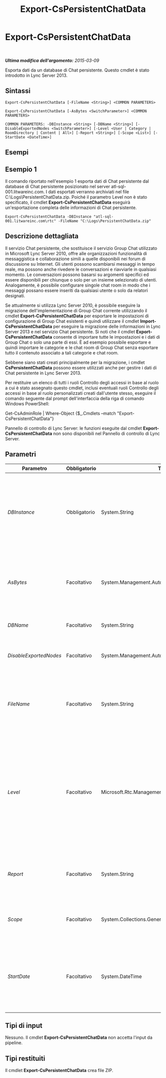 ﻿---
title: Export-CsPersistentChatData
TOCTitle: Export-CsPersistentChatData
ms:assetid: f4855109-26e0-41b8-8a9f-890f8d892645
ms:mtpsurl: https://technet.microsoft.com/it-it/library/JJ205378(v=OCS.15)
ms:contentKeyID: 49302478
ms.date: 08/24/2015
mtps_version: v=OCS.15
ms.translationtype: HT
---

# Export-CsPersistentChatData

 

_**Ultima modifica dell'argomento:** 2015-03-09_

Esporta dati da un database di Chat persistente. Questo cmdlet è stato introdotto in Lync Server 2013.

## Sintassi

    Export-CsPersistentChatData [-FileName <String>] <COMMON PARAMETERS>

    Export-CsPersistentChatData [-AsBytes <SwitchParameter>] <COMMON PARAMETERS>

    COMMON PARAMETERS: -DBInstance <String> [-DBName <String>] [-DisableExportedNodes <SwitchParameter>] [-Level <User | Category | RoomDirectory | Content | All>] [-Report <String>] [-Scope <List>] [-StartDate <DateTime>]

## Esempi

## Esempio 1

Il comando riportato nell'esempio 1 esporta dati di Chat persistente dal database di Chat persistente posizionato nel server atl-sql-001.litwareinc.com. I dati esportati verranno archiviati nel file C:\\Logs\\PersistentChatData.zip. Poiché il parametro Level non è stato specificato, il cmdlet **Export-CsPersistentChatData** eseguirà un'esportazione completa delle informazioni di Chat persistente.

    Export-CsPersistentChatData -DBInstance "atl-sql-001.litwareinc.com\rtc" -FileName "C:\Logs\PersistentChatData.zip"

## Descrizione dettagliata

Il servizio Chat persistente, che sostituisce il servizio Group Chat utilizzato in Microsoft Lync Server 2010, offre alle organizzazioni funzionalità di messaggistica e collaborazione simili a quelle disponibili nei forum di discussione su Internet. Gli utenti possono scambiarsi messaggi in tempo reale, ma possono anche rivedere le conversazioni e riavviarle in qualsiasi momento. Le conversazioni possono basarsi su argomenti specifici ed essere disponibili per chiunque o solo per un insieme selezionato di utenti. Analogamente, è possibile configurare singole chat room in modo che i messaggi possano essere inseriti da qualsiasi utente o solo da relatori designati.

Se attualmente si utilizza Lync Server 2010, è possibile eseguire la migrazione dell'implementazione di Group Chat corrente utilizzando il cmdlet **Export-CsPersistentChatData** per esportare le impostazioni di configurazione di Group Chat esistenti e quindi utilizzare il cmdlet **Import-CsPersistentChatData** per eseguire la migrazione delle informazioni in Lync Server 2013 e nel servizio Chat persistente. Si noti che il cmdlet **Export-CsPersistentChatData** consente di importare tutte le impostazioni e i dati di Group Chat o solo una parte di essi. È ad esempio possibile esportare e quindi importare le categorie e le chat room di Group Chat senza esportare tutto il contenuto associato a tali categorie e chat room.

Sebbene siano stati creati principalmente per la migrazione, i cmdlet **CsPersistentChatData** possono essere utilizzati anche per gestire i dati di Chat persistente in Lync Server 2013.

Per restituire un elenco di tutti i ruoli Controllo degli accessi in base al ruolo a cui è stato assegnato questo cmdlet, inclusi eventuali ruoli Controllo degli accessi in base al ruolo personalizzati creati dall'utente stesso, eseguire il comando seguente dal prompt dell'interfaccia della riga di comando Windows PowerShell:

Get-CsAdminRole | Where-Object {$\_.Cmdlets –match "Export-CsPersistentChatData"}

Pannello di controllo di Lync Server: le funzioni eseguite dal cmdlet **Export-CsPersistentChatData** non sono disponibili nel Pannello di controllo di Lync Server.

## Parametri


<table>
<colgroup>
<col style="width: 25%" />
<col style="width: 25%" />
<col style="width: 25%" />
<col style="width: 25%" />
</colgroup>
<thead>
<tr class="header">
<th>Parametro</th>
<th>Obbligatorio</th>
<th>Tipo</th>
<th>Descrizione</th>
</tr>
</thead>
<tbody>
<tr class="odd">
<td><p><em>DBInstance</em></p></td>
<td><p>Obbligatorio</p></td>
<td><p>System.String</p></td>
<td><p>Nome di dominio completo dell'istanza di SQL Server in cui è posizionato il database di Chat persistente di Lync Server 2013. Ad esempio, la sintassi seguente specifica il database trovato nell'istanza del database RTC nel server atl-sql-001.litwareinc.com:</p>
<p>-DBInstance &quot;atl-sql-001.litwareinc.com\rtc&quot;</p></td>
</tr>
<tr class="even">
<td><p><em>AsBytes</em></p></td>
<td><p>Facoltativo</p></td>
<td><p>System.Management.Automation.SwitchParameter</p></td>
<td><p>Restituisce le informazioni di Chat persistente come matrice di byte. I dati restituiti devono quindi essere archiviati in una variabile per essere utilizzati dal cmdlet <strong>Import-CsPersistentChatData</strong>. Non è possibile utilizzare sia AsBytes che FileName nello stesso comando.</p></td>
</tr>
<tr class="odd">
<td><p><em>DBName</em></p></td>
<td><p>Facoltativo</p></td>
<td><p>System.String</p></td>
<td><p>Nome dell'istanza SQL del database di Chat persistente.</p></td>
</tr>
<tr class="even">
<td><p><em>DisableExportedNodes</em></p></td>
<td><p>Facoltativo</p></td>
<td><p>System.Management.Automation.SwitchParameter</p></td>
<td><p>Quando è presente, tutte le chat room e le categorie esportate vengono disabilitate al completamento dell'esportazione.</p></td>
</tr>
<tr class="odd">
<td><p><em>FileName</em></p></td>
<td><p>Facoltativo</p></td>
<td><p>System.String</p></td>
<td><p>Percorso completo del file ZIP che il cmdlet <strong>Export-CsPersistentChatData</strong> creerà. Questo file conterrà i dati utente esportati. Ad esempio:</p>
<p>-FileName &quot;C:\Logs\PersistentChatData.zip&quot;</p></td>
</tr>
<tr class="even">
<td><p><em>Level</em></p></td>
<td><p>Facoltativo</p></td>
<td><p>Microsoft.Rtc.Management.Chat.Cmdlets.ExportLevel</p></td>
<td><p>Consente di specificare quali informazioni di Chat persistente verranno esportate. I valori consentiti sono:</p>
<p>* All</p>
<p>* User</p>
<p>* Category</p>
<p>* RoomDirectory</p>
<p>* Content</p>
<p>Il valore predefinito è All che indica che verranno esportate tutte le informazioni di Chat persistente.</p></td>
</tr>
<tr class="odd">
<td><p><em>Report</em></p></td>
<td><p>Facoltativo</p></td>
<td><p>System.String</p></td>
<td><p>Percorso completo del file di log creato quando viene eseguito il cmdlet. Ad esempio:</p>
<p>-Report &quot;C:\Logs\ExportPersistentChat.html&quot;</p></td>
</tr>
<tr class="even">
<td><p><em>Scope</em></p></td>
<td><p>Facoltativo</p></td>
<td><p>System.Collections.Generic.List</p></td>
<td><p>Consente di esportare dati per un set di categorie specificato (e le loro chat room corrispondenti). Per impostazione predefinita, vengono esportate tutte le categorie.</p></td>
</tr>
<tr class="odd">
<td><p><em>StartDate</em></p></td>
<td><p>Facoltativo</p></td>
<td><p>System.DateTime</p></td>
<td><p>Data iniziale per il periodo di tempo per il quale si intende esportare il contenuto della chat room di Chat persistente. Ad esempio:</p>
<p>-StartDate &quot;1/1/2012&quot;</p>
<p>Questo parametro è valido solo quando Level è impostato su RoomDirectory.</p></td>
</tr>
</tbody>
</table>


## Tipi di input

Nessuno. Il cmdlet **Export-CsPersistentChatData** non accetta l'input da pipeline.

## Tipi restituiti

Il cmdlet **Export-CsPersistentChatData** crea file ZIP.

